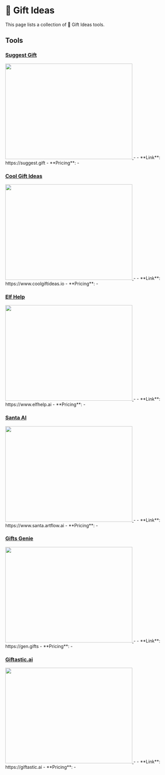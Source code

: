 # 🎁 Gift Ideas

This page lists a collection of 🎁 Gift Ideas tools.

## Tools

### [Suggest Gift](https://suggest.gift)
<a href="https://suggest.gift">
   <img src="Suggest Gift.png" width="400" height="300">
</a>
-
- **Link**: https://suggest.gift
- **Pricing**: -

### [Cool Gift Ideas](https://www.coolgiftideas.io)
<a href="https://www.coolgiftideas.io">
   <img src="Cool Gift Ideas.png" width="400" height="300">
</a>
-
- **Link**: https://www.coolgiftideas.io
- **Pricing**: -

### [Elf Help](https://www.elfhelp.ai)
<a href="https://www.elfhelp.ai">
   <img src="Elf Help.png" width="400" height="300">
</a>
-
- **Link**: https://www.elfhelp.ai
- **Pricing**: -

### [Santa AI](https://www.santa.artflow.ai)
<a href="https://www.santa.artflow.ai">
   <img src="Santa AI.png" width="400" height="300">
</a>
-
- **Link**: https://www.santa.artflow.ai
- **Pricing**: -

### [Gifts Genie](https://gen.gifts)
<a href="https://gen.gifts">
   <img src="Gifts Genie.png" width="400" height="300">
</a>
-
- **Link**: https://gen.gifts
- **Pricing**: -

### [Giftastic.ai](https://giftastic.ai)
<a href="https://giftastic.ai">
   <img src="Giftastic.ai.png" width="400" height="300">
</a>
-
- **Link**: https://giftastic.ai
- **Pricing**: -

